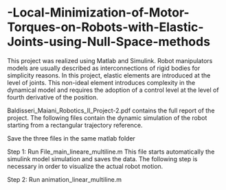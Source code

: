 # -Local-Minimization-of-Motor-Torques-on-Robots-with-Elastic-Joints-using-Null-Space-methods

This project was realized using Matlab and Simulink.
Robot manipulators models are usually described as interconnections of rigid bodies for simplicity reasons. In this project, elastic elements are introduced at the level of joints. This non-ideal element introduces complexity in the dynamical model and requires the adoption of a control level at the level of fourth derivative of the position.

Baldisseri_Maiani_Robotics_II_Project-2.pdf contains the full report of the project.
The following files contain the dynamic simulation of the robot starting from a rectangular trajectory reference.

Save the three files in the same matlab folder

Step 1: Run File_main_lineare_multiline.m
This file starts automatically the simulink model simulation and saves the data. The following step is necessary in order to visualize the actual robot motion.

Step 2: Run animation_linear_multiline.m
